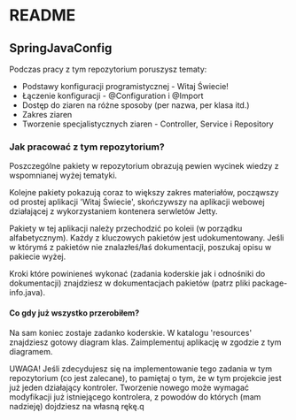 # README
## SpringJavaConfig

Podczas pracy z tym repozytorium poruszysz tematy:

- Podstawy konfiguracji programistycznej - Witaj Świecie!
- Łączenie konfiguracji - @Configuration i @Import
- Dostęp do ziaren na różne sposoby (per nazwa, per klasa itd.)
- Zakres ziaren
- Tworzenie specjalistycznych ziaren - Controller, Service i Repository

### Jak pracować z tym repozytorium?
Poszczególne pakiety w repozytorium obrazują pewien wycinek wiedzy z wspomnianej wyżej tematyki.

Kolejne pakiety pokazują coraz to większy zakres materiałów, począwszy od
prostej aplikacji 'Witaj Świecie', skończywszy na aplikacji webowej działającej
z wykorzystaniem kontenera serwletów Jetty.

Pakiety w tej aplikacji należy przechodzić po koleii (w porządku alfabetycznym).
Każdy z kluczowych pakietów jest udokumentowany. Jeśli w którymś z pakietów nie znalazłeś/łaś
dokumentacji, poszukaj opisu w pakiecie wyżej.

Kroki które powinieneś wykonać (zadania koderskie jak i odnośniki do dokumentacji) 
znajdziesz w dokumentacjach pakietów (patrz pliki package-info.java).

#### Co gdy już wszystko przerobiłem?
Na sam koniec zostaje zadanko koderskie. W katalogu 'resources' znajdziesz
gotowy diagram klas. Zaimplementuj aplikację w zgodzie z tym diagramem.

UWAGA! Jeśli zdecydujesz się na implementowanie tego zadania w tym repozytorium (co jest zalecane), 
to pamiętaj o tym, że w tym projekcie jest już jeden działający kontroler. Tworzenie
nowego może wymagać modyfikacji już istniejącego kontrolera, z powodów do których
(mam nadzieję) dojdziesz na własną rękę.q